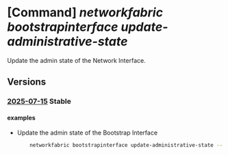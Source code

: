 # [Command] _networkfabric bootstrapinterface update-administrative-state_

Update the admin state of the Network Interface.

## Versions

### [2025-07-15](/Resources/mgmt-plane/L3N1YnNjcmlwdGlvbnMve30vcmVzb3VyY2Vncm91cHMve30vcHJvdmlkZXJzL21pY3Jvc29mdC5tYW5hZ2VkbmV0d29ya2ZhYnJpYy9uZXR3b3JrYm9vdHN0cmFwZGV2aWNlcy97fS9uZXR3b3JrYm9vdHN0cmFwaW50ZXJmYWNlcy97fS91cGRhdGVhZG1pbmlzdHJhdGl2ZXN0YXRl/2025-07-15.xml) **Stable**

<!-- mgmt-plane /subscriptions/{}/resourcegroups/{}/providers/microsoft.managednetworkfabric/networkbootstrapdevices/{}/networkbootstrapinterfaces/{}/updateadministrativestate 2025-07-15 -->

#### examples

- Update the admin state of the Bootstrap Interface
    ```bash
        networkfabric bootstrapinterface update-administrative-state --resource-group example-rg --bootstrap-device example-device --resource-name example-interface --resource-ids "[]" --state Enable
    ```
